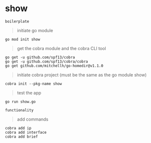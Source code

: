 # show

`boilerplate`

> initiate go module

    go mod init show

> get the cobra module and the cobra CLI tool

    go get -u github.com/spf13/cobra
    go get -u github.com/spf13/cobra/cobra
    go get github.com/mitchellh/go-homedir@v1.1.0

> initiate cobra project (must be the same as the go module show)

    cobra init --pkg-name show

> test the app

    go run show.go

`functionality`

> add commands

    cobra add ip
    cobra add interface
    cobra add brief
